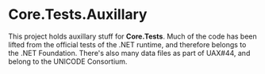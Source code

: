 ﻿# Core.Tests.Auxillary

This project holds auxillary stuff for **Core.Tests**. Much of the code has been lifted from the official tests of the .NET runtime, and therefore belongs to the .NET Foundation. There's also many data files as part of UAX#44, and belong to the UNICODE Consortium.
